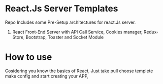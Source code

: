 # React.Js Server Templates
Repo Includes some Pre-Setup architectures for react.Js server. 
1. React Front-End Server with API Call Service, Cookies manager, Redux-Store, Bootstrap, Toaster and Socket Module

# How to use
Cosidering you know the basics of React, Just take pull choose templete make config and start creating your APP,